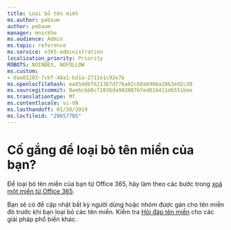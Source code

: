 ```yaml
---
title: Loại bỏ tên miền
ms.author: pebaum
author: pebaum
manager: mnirkhe
ms.audience: Admin
ms.topic: reference
ms.service: o365-administration
localization_priority: Priority
ROBOTS: NOINDEX, NOFOLLOW
ms.custom:
- 0ae81203-7cbf-48a1-bd1a-2711e1c92e7b
ms.openlocfilehash: ea85ddbf621367d77ba02cb0a6966a2063ed2c38
ms.sourcegitcommit: 0ae6cbb8cf2836da98300767ed81b411d6551bee
ms.translationtype: MT
ms.contentlocale: vi-VN
ms.lasthandoff: 01/30/2019
ms.locfileid: "29657705"
---
```

# <a name="trying-to-remove-your-domain"></a>Cố gắng để loại bỏ tên miền của bạn?

Để loại bỏ tên miền của bạn từ Office 365, hãy làm theo các bước trong [xoá một miền từ Office 365](https://support.office.com/article/https://support.office.com/article/Remove-a-domain-from-Office-365-f09696b2-8c29-4588-a08b-b333da19810c.aspx).
  
Bạn sẽ có để cập nhật bất kỳ người dùng hoặc nhóm được gán cho tên miền đó trước khi bạn loại bỏ các tên miền. Kiểm tra [Hỏi đáp tên miền](https://support.office.com/article/https://support.office.com/article/Domains-FAQ-1272bad0-4bd4-4796-8005-67d6fb3afc5a.aspx) cho các giải pháp phổ biến khác. 
  
